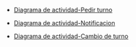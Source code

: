 - [Diagrama de actividad-Pedir turno](https://drive.google.com/file/d/1uu0ZPcoMnmCqQgyFbqZSFEYWM3nM0aiR/view?usp=sharing)

- [Diagrama de actividad-Notificacion](https://drive.google.com/file/d/1cJtaRnMj_5UU4Fr_BHM19bRS5ZdZjEmR/view?usp=sharing)

- [Diagrama de actividad-Cambio de turno](https://drive.google.com/file/d/1wUCbNvIqNX2UncHn_26bo02VXZMRlnEF/view?usp=sharing)
